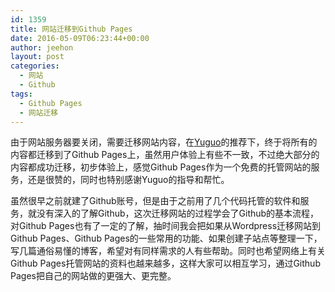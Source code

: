 ```yaml
---
id: 1359
title: 网站迁移到Github Pages
date: 2016-05-09T06:23:44+00:00
author: jeehon
layout: post
categories:
  - 网站
  - Github
tags:
  - Github Pages
  - 网站迁移
---
```

由于网站服务器要关闭，需要迁移网站内容，在<a href="http://yuguo.us">Yuguo</a>的推荐下，终于将所有的内容都迁移到了Github Pages上，虽然用户体验上有些不一致，不过绝大部分的内容都成功迁移，初步体验上，感觉Github Pages作为一个免费的托管网站的服务，还是很赞的，同时也特别感谢Yuguo的指导和帮忙。

虽然很早之前就建了Github账号，但是由于之前用了几个代码托管的软件和服务，就没有深入的了解Github，这次迁移网站的过程学会了Github的基本流程，对Github Pages也有了一定的了解，抽时间我会把如果从Wordpress迁移网站到Github Pages、Github Pages的一些常用的功能、如果创建子站点等整理一下，写几篇通俗易懂的博客，希望对有同样需求的人有些帮助。同时也希望网络上有关Github Pages托管网站的资料也越来越多，这样大家可以相互学习，通过Github Pages把自己的网站做的更强大、更完整。

